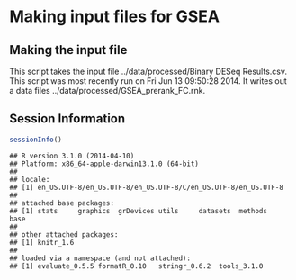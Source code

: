 Making input files for GSEA
========================================================

Making the input file
----------------------



This script takes the input file ../data/processed/Binary DESeq Results.csv.  This script was most recently run on Fri Jun 13 09:50:28 2014.  It writes out a data files ../data/processed/GSEA_prerank_FC.rnk.


Session Information
---------------------


```r
sessionInfo()
```

```
## R version 3.1.0 (2014-04-10)
## Platform: x86_64-apple-darwin13.1.0 (64-bit)
## 
## locale:
## [1] en_US.UTF-8/en_US.UTF-8/en_US.UTF-8/C/en_US.UTF-8/en_US.UTF-8
## 
## attached base packages:
## [1] stats     graphics  grDevices utils     datasets  methods   base     
## 
## other attached packages:
## [1] knitr_1.6
## 
## loaded via a namespace (and not attached):
## [1] evaluate_0.5.5 formatR_0.10   stringr_0.6.2  tools_3.1.0
```
